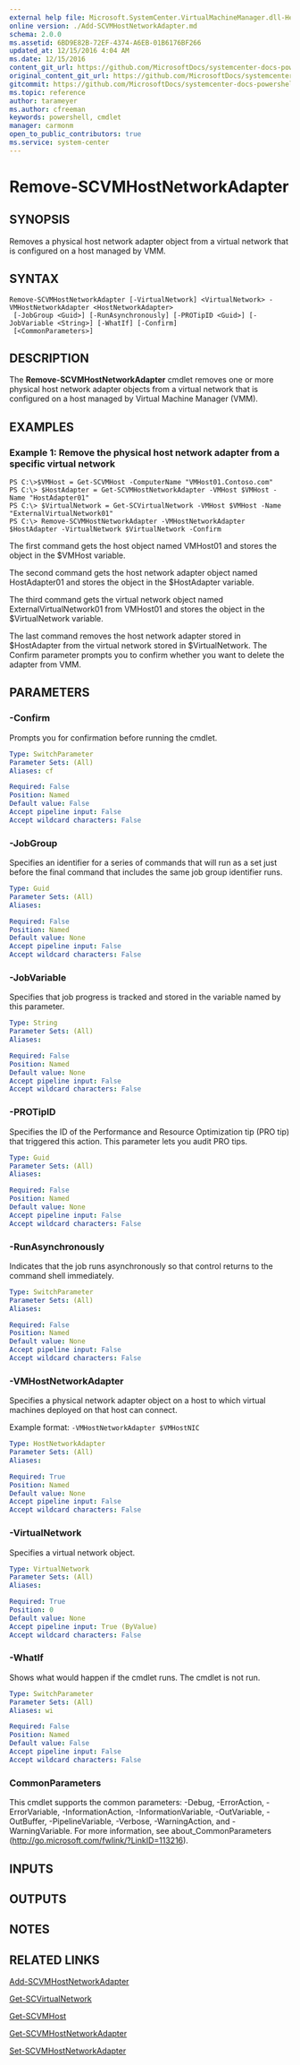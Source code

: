 ```yaml
---
external help file: Microsoft.SystemCenter.VirtualMachineManager.dll-Help.xml
online version: ./Add-SCVMHostNetworkAdapter.md
schema: 2.0.0
ms.assetid: 6BD9E82B-72EF-4374-A6EB-01B6176BF266
updated_at: 12/15/2016 4:04 AM
ms.date: 12/15/2016
content_git_url: https://github.com/MicrosoftDocs/systemcenter-docs-powershell/blob/master/systemcenter-cmdlets/SystemCenter2016/VirtualMachineManager/vlatest/Remove-SCVMHostNetworkAdapter.md
original_content_git_url: https://github.com/MicrosoftDocs/systemcenter-docs-powershell/blob/master/systemcenter-cmdlets/SystemCenter2016/VirtualMachineManager/vlatest/Remove-SCVMHostNetworkAdapter.md
gitcommit: https://github.com/MicrosoftDocs/systemcenter-docs-powershell/blob/7df4508c7b907a214e6a8eca76037b06065ef078/systemcenter-cmdlets/SystemCenter2016/VirtualMachineManager/vlatest/Remove-SCVMHostNetworkAdapter.md
ms.topic: reference
author: tarameyer
ms.author: cfreeman
keywords: powershell, cmdlet
manager: carmonm
open_to_public_contributors: true
ms.service: system-center
---
```


# Remove-SCVMHostNetworkAdapter

## SYNOPSIS
Removes a physical host network adapter object from a virtual network that is configured on a host managed by VMM.

## SYNTAX

```
Remove-SCVMHostNetworkAdapter [-VirtualNetwork] <VirtualNetwork> -VMHostNetworkAdapter <HostNetworkAdapter>
 [-JobGroup <Guid>] [-RunAsynchronously] [-PROTipID <Guid>] [-JobVariable <String>] [-WhatIf] [-Confirm]
 [<CommonParameters>]
```

## DESCRIPTION
The **Remove-SCVMHostNetworkAdapter** cmdlet removes one or more physical host network adapter objects from a virtual network that is configured on a host managed by Virtual Machine Manager (VMM).

## EXAMPLES

### Example 1: Remove the physical host network adapter from a specific virtual network
```
PS C:\>$VMHost = Get-SCVMHost -ComputerName "VMHost01.Contoso.com" 
PS C:\> $HostAdapter = Get-SCVMHostNetworkAdapter -VMHost $VMHost -Name "HostAdapter01"
PS C:\> $VirtualNetwork = Get-SCVirtualNetwork -VMHost $VMHost -Name "ExternalVirtualNetwork01"
PS C:\> Remove-SCVMHostNetworkAdapter -VMHostNetworkAdapter $HostAdapter -VirtualNetwork $VirtualNetwork -Confirm
```

The first command gets the host object named VMHost01 and stores the object in the $VMHost variable.

The second command gets the host network adapter object named HostAdapter01 and stores the object in the $HostAdapter variable.

The third command gets the virtual network object named ExternalVirtualNetwork01 from VMHost01 and stores the object in the $VirtualNetwork variable.

The last command removes the host network adapter stored in $HostAdapter from the virtual network stored in $VirtualNetwork.
The Confirm parameter prompts you to confirm whether you want to delete the adapter from VMM.

## PARAMETERS

### -Confirm
Prompts you for confirmation before running the cmdlet.

```yaml
Type: SwitchParameter
Parameter Sets: (All)
Aliases: cf

Required: False
Position: Named
Default value: False
Accept pipeline input: False
Accept wildcard characters: False
```

### -JobGroup
Specifies an identifier for a series of commands that will run as a set just before the final command that includes the same job group identifier runs.

```yaml
Type: Guid
Parameter Sets: (All)
Aliases: 

Required: False
Position: Named
Default value: None
Accept pipeline input: False
Accept wildcard characters: False
```

### -JobVariable
Specifies that job progress is tracked and stored in the variable named by this parameter.

```yaml
Type: String
Parameter Sets: (All)
Aliases: 

Required: False
Position: Named
Default value: None
Accept pipeline input: False
Accept wildcard characters: False
```

### -PROTipID
Specifies the ID of the Performance and Resource Optimization tip (PRO tip) that triggered this action.
This parameter lets you audit PRO tips.

```yaml
Type: Guid
Parameter Sets: (All)
Aliases: 

Required: False
Position: Named
Default value: None
Accept pipeline input: False
Accept wildcard characters: False
```

### -RunAsynchronously
Indicates that the job runs asynchronously so that control returns to the command shell immediately.

```yaml
Type: SwitchParameter
Parameter Sets: (All)
Aliases: 

Required: False
Position: Named
Default value: None
Accept pipeline input: False
Accept wildcard characters: False
```

### -VMHostNetworkAdapter
Specifies a physical network adapter object on a host to which virtual machines deployed on that host can connect. 



Example format: `-VMHostNetworkAdapter $VMHostNIC`

```yaml
Type: HostNetworkAdapter
Parameter Sets: (All)
Aliases: 

Required: True
Position: Named
Default value: None
Accept pipeline input: False
Accept wildcard characters: False
```

### -VirtualNetwork
Specifies a virtual network object.

```yaml
Type: VirtualNetwork
Parameter Sets: (All)
Aliases: 

Required: True
Position: 0
Default value: None
Accept pipeline input: True (ByValue)
Accept wildcard characters: False
```

### -WhatIf
Shows what would happen if the cmdlet runs.
The cmdlet is not run.

```yaml
Type: SwitchParameter
Parameter Sets: (All)
Aliases: wi

Required: False
Position: Named
Default value: False
Accept pipeline input: False
Accept wildcard characters: False
```

### CommonParameters
This cmdlet supports the common parameters: -Debug, -ErrorAction, -ErrorVariable, -InformationAction, -InformationVariable, -OutVariable, -OutBuffer, -PipelineVariable, -Verbose, -WarningAction, and -WarningVariable. For more information, see about_CommonParameters (http://go.microsoft.com/fwlink/?LinkID=113216).

## INPUTS

## OUTPUTS

## NOTES

## RELATED LINKS

[Add-SCVMHostNetworkAdapter](xref:SystemCenter2016/VirtualMachineManager/vlatest/Add-SCVMHostNetworkAdapter.md)

[Get-SCVirtualNetwork](xref:SystemCenter2016/VirtualMachineManager/vlatest/Get-SCVirtualNetwork.md)

[Get-SCVMHost](xref:SystemCenter2016/VirtualMachineManager/vlatest/Get-SCVMHost.md)

[Get-SCVMHostNetworkAdapter](xref:SystemCenter2016/VirtualMachineManager/vlatest/Get-SCVMHostNetworkAdapter.md)

[Set-SCVMHostNetworkAdapter](xref:SystemCenter2016/VirtualMachineManager/vlatest/Set-SCVMHostNetworkAdapter.md)

